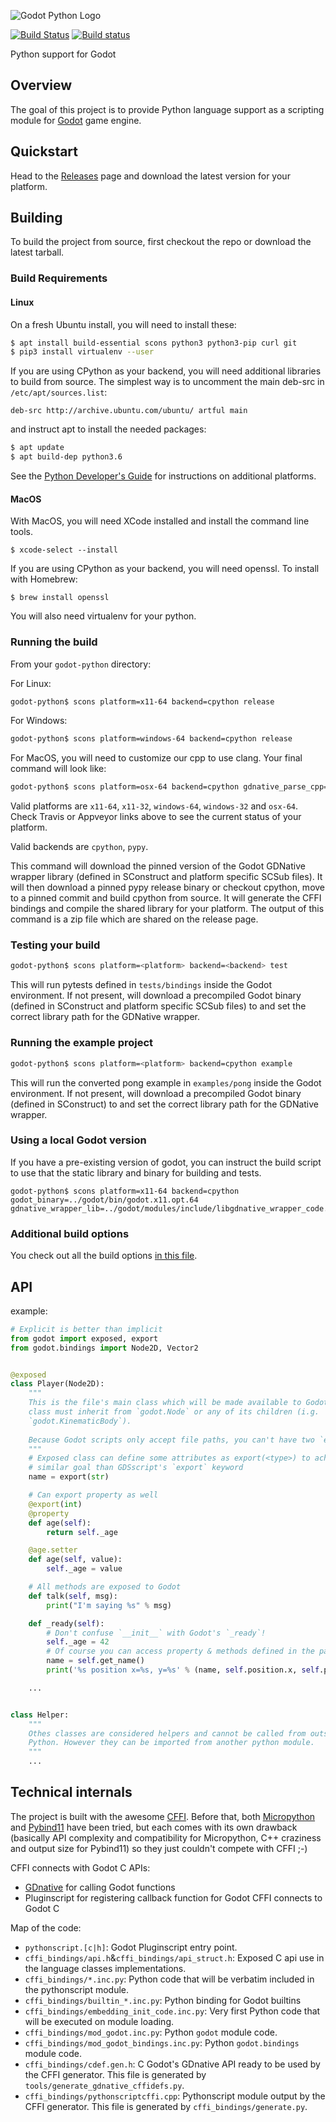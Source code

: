 ![Godot Python Logo](/misc/godot_python.svg)

[![Build Status](https://travis-ci.org/touilleMan/godot-python.svg?branch=master)](https://travis-ci.org/touilleMan/godot-python)
[![Build status](https://ci.appveyor.com/api/projects/status/1y8gifqjoru07e2n/branch/master?svg=true)](https://ci.appveyor.com/project/touilleMan/godot-python/branch/master)

Python support for Godot


Overview
--------

The goal of this project is to provide Python language support as a scripting module for
[Godot](http://godotengine.org) game engine.


Quickstart
----------

Head to the [Releases](https://github.com/touilleMan/godot-python/releases) page and download the 
latest version for your platform.

Building
--------

To build the project from source, first checkout the repo or download the 
latest tarball.


### Build Requirements

#### Linux

On a fresh Ubuntu install, you will need to install these:

```bash
$ apt install build-essential scons python3 python3-pip curl git
$ pip3 install virtualenv --user
```

If you are using CPython as your backend, you will need additional 
libraries to build from source. The simplest way is to uncomment the 
main deb-src in `/etc/apt/sources.list`:
 
```
deb-src http://archive.ubuntu.com/ubuntu/ artful main
```
 
and instruct apt to install the needed packages:

```bash
$ apt update
$ apt build-dep python3.6
```

See the [Python Developer's Guide](https://devguide.python.org/setup/#build-dependencies) 
for instructions on additional platforms.

#### MacOS

With MacOS, you will need XCode installed and install the command line tools. 

```
$ xcode-select --install
```

If you are using CPython as your backend, you will need openssl. To install with Homebrew:

```
$ brew install openssl
```

You will also need virtualenv for your python.

### Running the build

From your `godot-python` directory:


For Linux:

```bash
godot-python$ scons platform=x11-64 backend=cpython release
```

For Windows:

```bash
godot-python$ scons platform=windows-64 backend=cpython release
```

For MacOS, you will need to customize our cpp to use clang. Your final command will look like:

```bash
godot-python$ scons platform=osx-64 backend=cpython gdnative_parse_cpp="clang -E" release
```

Valid platforms are `x11-64`, `x11-32`, `windows-64`, `windows-32` and `osx-64`. Check Travis
or Appveyor links above to see the current status of your platform.

Valid backends are `cpython`, `pypy`.

This command will download the pinned version of the Godot GDNative wrapper
library (defined in SConstruct and platform specific SCSub files). It will then
download a pinned pypy release binary or checkout cpython, move to a pinned
commit and build cpython from source. It will generate the CFFI bindings and
compile the shared library for your platform. The output of this command
is a zip file which are shared on the release page.

### Testing your build

```bash
godot-python$ scons platform=<platform> backend=<backend> test
```

This will run pytests defined in `tests/bindings` inside the Godot environment. 
If not present, will download a precompiled Godot binary 
(defined in SConstruct and platform specific SCSub files) to and set the 
correct library path for the GDNative wrapper.

### Running the example project

```bash
godot-python$ scons platform=<platform> backend=cpython example
```

This will run the converted pong example in `examples/pong` inside the Godot 
environment. If not present, will download a precompiled Godot binary 
(defined in SConstruct) to and set the correct library path for the GDNative wrapper.


### Using a local Godot version

If you have a pre-existing version of godot, you can instruct the build script to 
use that the static library and binary for building and tests.

```
godot-python$ scons platform=x11-64 backend=cpython godot_binary=../godot/bin/godot.x11.opt.64 gdnative_wrapper_lib=../godot/modules/include/libgdnative_wrapper_code.x11.opt.64.a
```

### Additional build options

You check out all the build options [in this file](https://github.com/touilleMan/godot-python/blob/master/SConstruct#L23).


API
---

example:

```python
# Explicit is better than implicit
from godot import exposed, export
from godot.bindings import Node2D, Vector2


@exposed
class Player(Node2D):
	"""
	This is the file's main class which will be made available to Godot. This
	class must inherit from `godot.Node` or any of its children (i.g.
	`godot.KinematicBody`).
	
	Because Godot scripts only accept file paths, you can't have two `exposed` classes in the same file.
	"""
	# Exposed class can define some attributes as export(<type>) to achieve
	# similar goal than GDSscript's `export` keyword
	name = export(str)

	# Can export property as well
	@export(int)
	@property
	def age(self):
		return self._age

	@age.setter
	def age(self, value):
		self._age = value

	# All methods are exposed to Godot
	def talk(self, msg):
		print("I'm saying %s" % msg)

	def _ready(self):
		# Don't confuse `__init__` with Godot's `_ready`!
		self._age = 42
		# Of course you can access property & methods defined in the parent
		name = self.get_name()
		print('%s position x=%s, y=%s' % (name, self.position.x, self.position.y))

	...


class Helper:
	"""
	Othes classes are considered helpers and cannot be called from outside
	Python. However they can be imported from another python module.
	"""
	...


```


Technical internals
-------------------

The project is built with the awesome [CFFI](https://cffi.readthedocs.io/en/latest/).
Before that, both [Micropython](https://github.com/micropython/micropython) and
[Pybind11](https://github.com/pybind/pybind11) have been tried, but each comes with
its own drawback (basically API complexity and compatibility for Micropython,
C++ craziness and output size for Pybind11) so they just couldn't compete with
CFFI ;-)

CFFI connects with Godot C APIs:
- [GDnative](https://godotengine.org/article/dlscript-here) for calling Godot functions
- Pluginscript for registering callback function for Godot
CFFI connects to Godot C

Map of the code:
- `pythonscript.[c|h]`: Godot Pluginscript entry point.
- `cffi_bindings/api.h`&`cffi_bindings/api_struct.h`: Exposed C api use in the language classes implementations.
- `cffi_bindings/*.inc.py`: Python code that will be verbatim included in the pythonscript module.
- `cffi_bindings/builtin_*.inc.py`: Python binding for Godot builtins
- `cffi_bindings/embedding_init_code.inc.py`: Very first Python code that will be executed on module loading.
- `cffi_bindings/mod_godot.inc.py`: Python `godot` module code.
- `cffi_bindings/mod_godot_bindings.inc.py`: Python `godot.bindings` module code.
- `cffi_bindings/cdef.gen.h`: C Godot's GDnative API ready to be used by the CFFI generator.
  This file is generated by `tools/generate_gdnative_cffidefs.py`.
- `cffi_bindings/pythonscriptcffi.cpp`: Pythonscript module output by the CFFI generator.
  This file is generated by `cffi_bindings/generate.py`.
